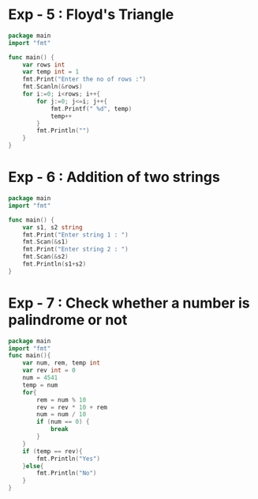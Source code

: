 # Exp - 5 : Floyd's Triangle

```go
package main
import "fmt"

func main() {
    var rows int
    var temp int = 1
    fmt.Print("Enter the no of rows :")
    fmt.Scanln(&rows)
    for i:=0; i<rows; i++{
        for j:=0; j<=i; j++{
            fmt.Printf(" %d", temp)
            temp++
        }
        fmt.Println("")
    }
}
```

# Exp - 6 : Addition of two strings

```go
package main
import "fmt"

func main() {
    var s1, s2 string
    fmt.Print("Enter string 1 : ")
    fmt.Scan(&s1)
    fmt.Print("Enter string 2 : ")
    fmt.Scan(&s2)
    fmt.Println(s1+s2)
}
```

# Exp - 7 : Check whether a number is palindrome or not

```go
package main
import "fmt"
func main(){
	var num, rem, temp int
	var rev int = 0
	num = 4541
	temp = num
	for{
	    rem = num % 10
	    rev = rev * 10 + rem
	    num = num / 10
	    if (num == 0) {
	        break
	    }
	}
	if (temp == rev){
	    fmt.Println("Yes")
	}else{
	    fmt.Println("No")
	}
}
```
